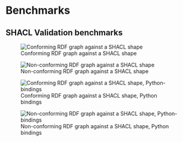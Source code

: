 # Benchmarks

## SHACL Validation benchmarks

<figure>
    <img
        src="https://raw.githubusercontent.com/rudof-project/rudof/refs/heads/master/docs/src/assets/img/conformant.svg"
        alt="Conforming RDF graph against a SHACL shape" 
    />
    <figcaption>
    Conforming RDF graph against a SHACL shape
    </figcaption>
</figure>

<figure>
    <img
        src="https://raw.githubusercontent.com/rudof-project/rudof/refs/heads/master/docs/src/assets/img/non-conformant.svg"
        alt="Non-conforming RDF graph against a SHACL shape" 
    />
    <figcaption>
    Non-conforming RDF graph against a SHACL shape
    </figcaption>
</figure>

<figure>
    <img
        src="https://raw.githubusercontent.com/rudof-project/rudof/refs/heads/master/docs/src/assets/img/py-conformant.svg"
        alt="Conforming RDF graph against a SHACL shape, Python-bindings" 
    />
    <figcaption>
    Conforming RDF graph against a SHACL shape, Python bindings
    </figcaption>
</figure>

<figure>
    <img
        src="https://raw.githubusercontent.com/rudof-project/rudof/refs/heads/master/docs/src/assets/img/py-non-conformant.svg"
        alt="Non-conforming RDF graph against a SHACL shape, Python-bindings" 
    />
    <figcaption>
    Non-conforming RDF graph against a SHACL shape, Python bindings
    </figcaption>
</figure>